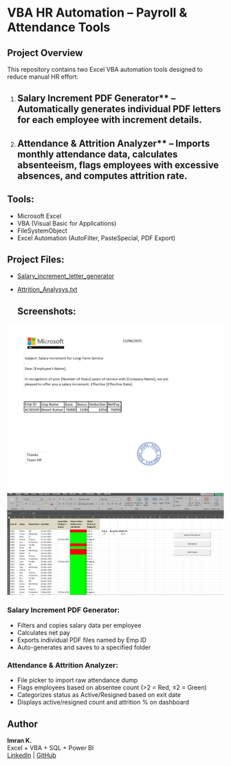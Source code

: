 # VBA HR Automation – Payroll & Attendance Tools

## Project Overview

This repository contains two Excel VBA automation tools designed to reduce manual HR effort:

1. ## Salary Increment PDF Generator** – Automatically generates individual PDF letters for each employee with increment details.
2. ## Attendance & Attrition Analyzer** – Imports monthly attendance data, calculates absenteeism, flags employees with excessive absences, and computes attrition rate.

 ## Tools:
- Microsoft Excel
- VBA (Visual Basic for Applications)
- FileSystemObject
- Excel Automation (AutoFilter, PasteSpecial, PDF Export)

## Project Files:

- [Salary_increment_letter_generator](VBA_Salary_Increment_Letter_Generator.txt)
- [Attrition_Analysys.txt](vba_attendance_attrition_calc.txt.txt)

  ## Screenshots:

![Increment_letter_Screenshot.txt](Increment_letter_screenshot.png.png)
![Attrition_Analysys_Screenshot.png](Atrrition_Report_screenshot.png)


### Salary Increment PDF Generator:
- Filters and copies salary data per employee
- Calculates net pay
- Exports individual PDF files named by Emp ID
- Auto-generates and saves to a specified folder

### Attendance & Attrition Analyzer:
- File picker to import raw attendance dump
- Flags employees based on absentee count (>2 = Red, ≤2 = Green)
- Categorizes status as Active/Resigned based on exit date
- Displays active/resigned count and attrition % on dashboard



## Author
**Imran K.**  
Excel + VBA + SQL + Power BI  
[LinkedIn](www.linkedin.com/in/imran-khan-aa8b4718b) | [GitHub](https://github.com/yourusername)














